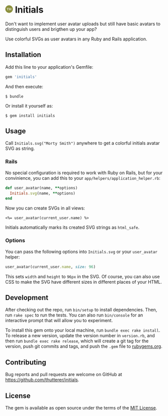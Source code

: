 # ![demo](demo.png) Initials

Don't want to implement user avatar uploads but still have basic avatars to distinguish users and brigthen up your app?

Use colorful SVGs as user avatars in any Ruby and Rails application.

## Installation

Add this line to your application's Gemfile:

```ruby
gem 'initials'
```

And then execute:

    $ bundle

Or install it yourself as:

    $ gem install initials

## Usage

Call `Initials.svg("Morty Smith")` anywhere to get a colorful initials avatar SVG as string.

### Rails

No special configuration is required to work with Ruby on Rails, but for your convinience, you can add this to your `app/helpers/application_helper.rb`:

```ruby
def user_avatar(name, **options)
  Initials.svg(name, **options)
end
```

Now you can create SVGs in all views:

```erb
<%= user_avatar(current_user.name) %>
```

Initials automatically marks its created SVG strings as `html_safe`.

### Options

You can pass the following options into `Initials.svg` or your `user_avatar` helper:

```rb
user_avatar(current_user.name, size: 96)
```

This sets `width` and `height` to `96px` in the SVG. Of course, you can also use CSS to make the SVG have different sizes in different places of your HTML.

## Development

After checking out the repo, run `bin/setup` to install dependencies. Then, run `rake spec` to run the tests. You can also run `bin/console` for an interactive prompt that will allow you to experiment.

To install this gem onto your local machine, run `bundle exec rake install`. To release a new version, update the version number in `version.rb`, and then run `bundle exec rake release`, which will create a git tag for the version, push git commits and tags, and push the `.gem` file to [rubygems.org](https://rubygems.org).

## Contributing

Bug reports and pull requests are welcome on GitHub at https://github.com/thutterer/initials.

## License

The gem is available as open source under the terms of the [MIT License](https://opensource.org/licenses/MIT).
